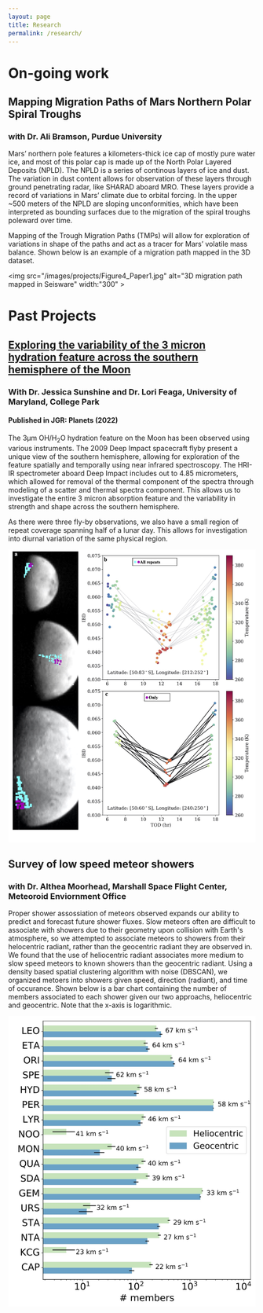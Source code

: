 ```yaml
---
layout: page
title: Research
permalink: /research/
---
```


# On-going work
## Mapping Migration Paths of Mars Northern Polar Spiral Troughs
### with Dr. Ali Bramson, Purdue University
      
Mars’ northern pole features a kilometers-thick ice cap of mostly pure water ice, and most of this polar cap is made up of the North Polar Layered 
	Deposits (NPLD). The NPLD is a series of continous layers of ice and dust. The variation in dust content allows for observation of these layers through ground penetrating radar, like SHARAD aboard MRO. 
	These layers provide a record of variations in Mars’ climate due to orbital forcing. 
	In the upper ~500 meters of the NPLD are sloping unconformities, which have been interpreted as bounding surfaces due to the migration of the spiral troughs poleward over time. 

Mapping of the Trough Migration Paths (TMPs) will allow for exploration of variations in shape of the paths and act as a tracer for Mars’ volatile mass balance.
	Shown below is an example of a migration path mapped in the 3D dataset. 
	   
<img src="/images/projects/Figure4_Paper1.jpg" alt="3D migration path mapped in Seisware" width:"300" >

# Past Projects 
## <a href="https://agupubs.onlinelibrary.wiley.com/doi/full/10.1029/2022JE007361"> Exploring the variability of the 3 micron hydration feature across the southern hemisphere of the Moon </a> 
### With Dr. Jessica Sunshine and Dr. Lori Feaga, University of Maryland, College Park 
#### Published in JGR: Planets (2022) 

The 3µm OH/H<sub>2</sub>O hydration feature on the Moon has been observed using various instruments. The 2009 Deep Impact spacecraft flyby present a unique view of the southern hemisphere, allowing for exploration of the feature spatially and temporally using near infrared spectroscopy. The HRI-IR spectrometer aboard Deep Impact includes out to 4.85 micrometers, which allowed for removal of the thermal component of the spectra through modeling of a scatter and thermal spectra component. This allows us to investigate the entire 3 micron absorption feature and the variability in strength and shape across the southern hemisphere. 

As there were three fly-by observations, we also have a small region of repeat coverage spanning half of a lunar day. This allows for investigation into diurnal variation of the same physical region. 

<img src="/images/projects/Figure10.jpg" alt="Left: Locations of pixels represented in Right in each science scan. (Right) Top: Integrated band depth at a given time of day, for all repeated pixels. Temperature is represented as a color. Bottom: Selected region, again integrated band depth versus time of day, revealing a temperature dependent recovery in evening. ">

 
## Survey of low speed meteor showers 
### with Dr. Althea Moorhead, Marshall Space Flight Center, Meteoroid Enviornment Office 
			
Proper shower assossiation of meteors observed expands our ability to predict and forecast future shower fluxes. Slow meteors often are difficult to associate with showers due to their geometry upon collision with Earth's atmosphere, so we attempted to associate meteors to showers from their helocentric radiant, rather than the geocentric radiant they are observed in. 
	  We found that the use of heliocentric radiant associates more medium to slow speed meteors to known showers than the geocentric radiant. Using a density based spatial clustering algorithm with noise (DBSCAN), we organized metoers into showers given speed, direction (radiant), and time of occurance.   Shown below is a bar chart containing the number of members associated to each shower given our two approachs, heliocentric and geocentric. Note that the x-axis is logarithmic.
  
 
<img src="/images/projects/bar.jpeg" alt="bar graph showing number of meteors associate with each shower">
    
 
